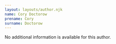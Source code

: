 ```yaml
---
layout: layouts/author.njk
name: Cory Doctorow
prename: Cory
surname: Doctorow
---
```

No additional information is available for this author.
